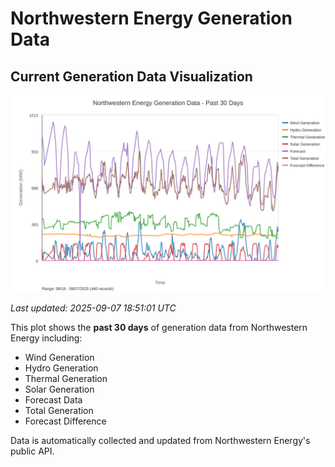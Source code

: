 # Northwestern Energy Generation Data

## Current Generation Data Visualization

![Northwestern Energy Generation Data](images/nwe_generation_plot.svg)

*Last updated: 2025-09-07 18:51:01 UTC*

This plot shows the **past 30 days** of generation data from Northwestern Energy including:
- Wind Generation
- Hydro Generation  
- Thermal Generation
- Solar Generation
- Forecast Data
- Total Generation
- Forecast Difference

Data is automatically collected and updated from Northwestern Energy's public API.

